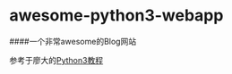 # awesome-python3-webapp
####一个非常awesome的Blog网站


参考于廖大的[Python3教程](http://www.liaoxuefeng.com/wiki/0014316089557264a6b348958f449949df42a6d3a2e542c000)


